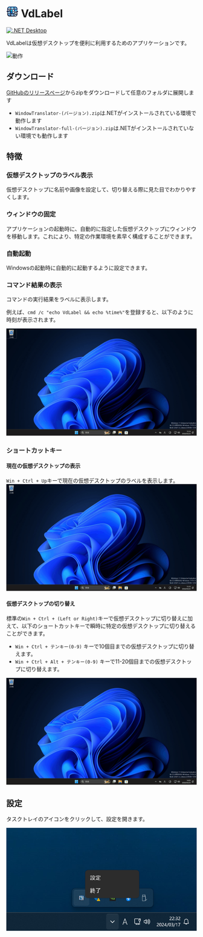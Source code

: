 # <img src="assets/app_256.png" width="32" > VdLabel

[![.NET Desktop](https://github.com/Freeesia/VdLabel/actions/workflows/dotnet-desktop.yml/badge.svg)](https://github.com/Freeesia/VdLabel/actions/workflows/dotnet-desktop.yml)

VdLabelは仮想デスクトップを便利に利用するためのアプリケーションです。

![動作](assets/switch.gif)

## ダウンロード

[GitHubのリリースページ](https://github.com/Freeesia/VdLabel/releases/latest)からzipをダウンロードして任意のフォルダに展開します

* `WindowTranslator-(バージョン).zip`は.NETがインストールされている環境で動作します
* `WindowTranslator-full-(バージョン).zip`は.NETがインストールされていない環境でも動作します

## 特徴

### 仮想デスクトップのラベル表示

仮想デスクトップに名前や画像を設定して、切り替える際に見た目でわかりやすくします。


### ウィンドウの固定

アプリケーションの起動時に、自動的に指定した仮想デスクトップにウィンドウを移動します。これにより、特定の作業環境を素早く構成することができます。

### 自動起動

Windowsの起動時に自動的に起動するように設定できます。

### コマンド結果の表示

コマンドの実行結果をラベルに表示します。

例えば、`cmd /c "echo VdLabel && echo %time%"`を登録すると、以下のように時刻が表示されます。

![コマンド結果](assets/command.gif)

### ショートカットキー

#### 現在の仮想デスクトップの表示

`Win + Ctrl + Up`キーで現在の仮想デスクトップのラベルを表示します。
![Win+Ctrl+Up](assets/win+ctrl+up.gif)

#### 仮想デスクトップの切り替え

標準の`Win + Ctrl + (Left or Right)`キーで仮想デスクトップに切り替えに加えて、以下のショートカットキーで瞬時に特定の仮想デスクトップに切り替えることができます。

* `Win + Ctrl + テンキー(0-9)` キーで10個目までの仮想デスクトップに切り替えます。
* `Win + Ctrl + Alt + テンキー(0-9)` キーで11-20個目までの仮想デスクトップに切り替えます。

![ショートカット切り替え](assets\switch_shortcut.gif)

## 設定

タスクトレイのアイコンをクリックして、設定を開きます。

![設定](assets/settings.png)
